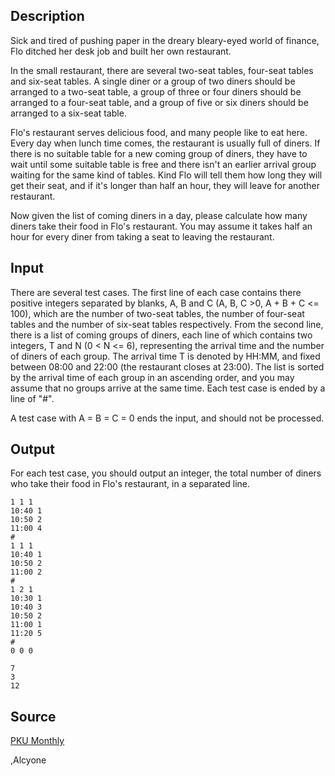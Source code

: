 <h2>Description</h2><p>Sick and tired of pushing paper in the dreary bleary-eyed world of finance, Flo ditched her desk job and built her own restaurant.
</p>
In the small restaurant, there are several two-seat tables, four-seat tables and six-seat tables. A single diner or a group of two diners should be arranged to a two-seat table, a group of three or four diners should be arranged to a four-seat table, and a group of five or six diners should be arranged to a six-seat table.

Flo's restaurant serves delicious food, and many people like to eat here. Every day when lunch time comes, the restaurant is usually full of diners. If there is no suitable table for a new coming group of diners, they have to wait until some suitable table is free and there isn't an earlier arrival group waiting for the same kind of tables. Kind Flo will tell them how long they will get their seat, and if it's longer than half an hour, they will leave for another restaurant.

Now given the list of coming diners in a day, please calculate how many diners take their food in Flo's restaurant. You may assume it takes half an hour for every diner from taking a seat to leaving the restaurant.<h2>Input</h2><p>There are several test cases. The first line of each case contains there positive integers separated by blanks, A, B and C (A, B, C &gt;0, A + B + C &lt;= 100), which are the number of two-seat tables, the number of four-seat tables and the number of six-seat tables respectively. From the second line, there is a list of coming groups of diners, each line of which contains two integers, T and N (0 &lt; N &lt;= 6), representing the arrival time and the number of diners of each group. The arrival time T is denoted by HH:MM, and fixed between 08:00 and 22:00 (the restaurant closes at 23:00). The list is sorted by the arrival time of each group in an ascending order, and you may assume that no groups arrive at the same time. Each test case is ended by a line of "#".
</p>
A test case with A = B = C = 0 ends the input, and should not be processed.<h2>Output</h2><p>For each test case, you should output an integer, the total number of diners who take their food in Flo's restaurant, in a separated line.</p><pre><code class="language-input1">1 1 1
10:40 1
10:50 2
11:00 4
#
1 1 1
10:40 1
10:50 2
11:00 2
#
1 2 1
10:30 1
10:40 3
10:50 2
11:00 1
11:20 5
#
0 0 0
</code></pre><pre><code class="language-output1">7
3
12
</code></pre><h2>Source</h2><a href="searchproblem?field=source&amp;key=PKU+Monthly">PKU Monthly</a><p>,Alcyone</p>